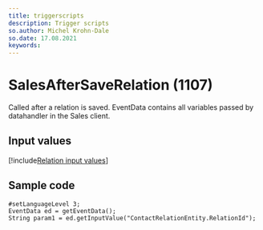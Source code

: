 ```yaml
---
title: triggerscripts
description: Trigger scripts
so.author: Michel Krohn-Dale
so.date: 17.08.2021
keywords:
---
```


# SalesAfterSaveRelation (1107)

Called after a relation is saved. EventData contains all variables passed by datahandler in the Sales client.

## Input values

[!include[Relation input values](includes/relations-var.md)]

## Sample code

```crmscript
#setLanguageLevel 3;
EventData ed = getEventData();
String param1 = ed.getInputValue("ContactRelationEntity.RelationId");
```
